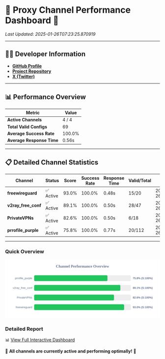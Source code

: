 # 🌟 Proxy Channel Performance Dashboard 🌟

_Last Updated: 2025-01-26T07:23:25.870919_

---

## 👩‍💻 Developer Information

- **[GitHub Profile](https://github.com/4n0nymou3)**  
- **[Project Repository](https://github.com/4n0nymou3/multi-proxy-config-fetcher)**  
- **[X (Twitter)](https://x.com/4n0nymou3)**  

---

## 📊 Performance Overview

| Metric                | Value       |
|-----------------------|-------------|
| **Active Channels**   | 4 / 4       |
| **Total Valid Configs** | 69          |
| **Average Success Rate** | 100.0%      |
| **Average Response Time** | 0.56s       |

---

## 📋 Detailed Channel Statistics

| Channel          | Status     | Score  | Success Rate | Response Time | Valid/Total | Last Success               |
|------------------|------------|--------|--------------|---------------|-------------|----------------------------|
| **freewireguard**  | ✅ Active  | 93.0%  | 100.0% | 0.48s         | 15/20       | 2025-01-26T07:23:25.869147 |
| **v2ray_free_conf**  | ✅ Active  | 89.1%  | 100.0% | 0.50s         | 28/47       | 2025-01-26T07:23:24.823843 |
| **PrivateVPNs**  | ✅ Active  | 82.6%  | 100.0% | 0.50s         | 6/18       | 2025-01-26T07:23:25.361706 |
| **prrofile_purple**  | ✅ Active  | 75.8%  | 100.0% | 0.77s         | 20/112       | 2025-01-26T07:23:24.283698 |

---

### Quick Overview
<div align="center">
  <a href="https://raw.githubusercontent.com/nullluser/NullRepo/refs/heads/main/assets/channel_stats_chart.svg">
    <img src="https://raw.githubusercontent.com/nullluser/NullRepo/refs/heads/main/assets/channel_stats_chart.svg" alt="Source Performance Statistics" width="800">
  </a>
</div>

### Detailed Report
📊 [View Full Interactive Dashboard](https://htmlpreview.github.io/?https://github.com/nullluser/NullRepo/blob/main/assets/performance_report.html)

🎉 **All channels are currently active and performing optimally!** 🎉
